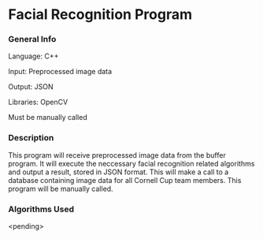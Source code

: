 # Facial Recognition Program

### General Info
Language: C++

Input: Preprocessed image data

Output: JSON

Libraries: OpenCV

Must be manually called

### Description
This program will receive preprocessed image data from the buffer program. It will execute the neccessary facial recognition related algorithms and output a result, stored in JSON format. This will make a call to a database containing image data for all Cornell Cup team members. This program will be manually called.

### Algorithms Used
\<pending\>

